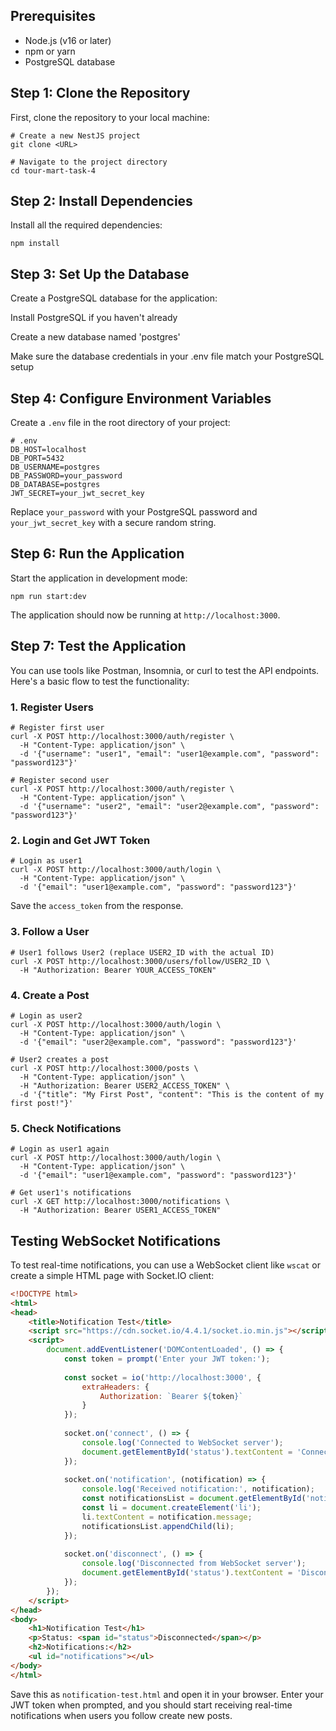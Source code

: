 ## Prerequisites
- Node.js (v16 or later)
- npm or yarn
- PostgreSQL database


## Step 1: Clone the Repository

First, clone the repository to your local machine:

```shellscript
# Create a new NestJS project
git clone <URL>

# Navigate to the project directory
cd tour-mart-task-4
```

## Step 2: Install Dependencies

Install all the required dependencies:

```shellscript
npm install
```

## Step 3: Set Up the Database

Create a PostgreSQL database for the application:

Install PostgreSQL if you haven't already

Create a new database named 'postgres'

Make sure the database credentials in your .env file match your PostgreSQL setup

## Step 4: Configure Environment Variables

Create a `.env` file in the root directory of your project:

```shellscript
# .env
DB_HOST=localhost
DB_PORT=5432
DB_USERNAME=postgres
DB_PASSWORD=your_password
DB_DATABASE=postgres
JWT_SECRET=your_jwt_secret_key
```

Replace `your_password` with your PostgreSQL password and `your_jwt_secret_key` with a secure random string.


## Step 6: Run the Application

Start the application in development mode:

```shellscript
npm run start:dev
```

The application should now be running at `http://localhost:3000`.

## Step 7: Test the Application

You can use tools like Postman, Insomnia, or curl to test the API endpoints. Here's a basic flow to test the functionality:

### 1. Register Users

```shellscript
# Register first user
curl -X POST http://localhost:3000/auth/register \
  -H "Content-Type: application/json" \
  -d '{"username": "user1", "email": "user1@example.com", "password": "password123"}'

# Register second user
curl -X POST http://localhost:3000/auth/register \
  -H "Content-Type: application/json" \
  -d '{"username": "user2", "email": "user2@example.com", "password": "password123"}'
```

### 2. Login and Get JWT Token

```shellscript
# Login as user1
curl -X POST http://localhost:3000/auth/login \
  -H "Content-Type: application/json" \
  -d '{"email": "user1@example.com", "password": "password123"}'
```

Save the `access_token` from the response.

### 3. Follow a User

```shellscript
# User1 follows User2 (replace USER2_ID with the actual ID)
curl -X POST http://localhost:3000/users/follow/USER2_ID \
  -H "Authorization: Bearer YOUR_ACCESS_TOKEN"
```

### 4. Create a Post

```shellscript
# Login as user2
curl -X POST http://localhost:3000/auth/login \
  -H "Content-Type: application/json" \
  -d '{"email": "user2@example.com", "password": "password123"}'

# User2 creates a post
curl -X POST http://localhost:3000/posts \
  -H "Content-Type: application/json" \
  -H "Authorization: Bearer USER2_ACCESS_TOKEN" \
  -d '{"title": "My First Post", "content": "This is the content of my first post!"}'
```

### 5. Check Notifications

```shellscript
# Login as user1 again
curl -X POST http://localhost:3000/auth/login \
  -H "Content-Type: application/json" \
  -d '{"email": "user1@example.com", "password": "password123"}'

# Get user1's notifications
curl -X GET http://localhost:3000/notifications \
  -H "Authorization: Bearer USER1_ACCESS_TOKEN"
```

## Testing WebSocket Notifications

To test real-time notifications, you can use a WebSocket client like `wscat` or create a simple HTML page with Socket.IO client:

```html
<!DOCTYPE html>
<html>
<head>
    <title>Notification Test</title>
    <script src="https://cdn.socket.io/4.4.1/socket.io.min.js"></script>
    <script>
        document.addEventListener('DOMContentLoaded', () => {
            const token = prompt('Enter your JWT token:');
            
            const socket = io('http://localhost:3000', {
                extraHeaders: {
                    Authorization: `Bearer ${token}`
                }
            });
            
            socket.on('connect', () => {
                console.log('Connected to WebSocket server');
                document.getElementById('status').textContent = 'Connected';
            });
            
            socket.on('notification', (notification) => {
                console.log('Received notification:', notification);
                const notificationsList = document.getElementById('notifications');
                const li = document.createElement('li');
                li.textContent = notification.message;
                notificationsList.appendChild(li);
            });
            
            socket.on('disconnect', () => {
                console.log('Disconnected from WebSocket server');
                document.getElementById('status').textContent = 'Disconnected';
            });
        });
    </script>
</head>
<body>
    <h1>Notification Test</h1>
    <p>Status: <span id="status">Disconnected</span></p>
    <h2>Notifications:</h2>
    <ul id="notifications"></ul>
</body>
</html>
```

Save this as `notification-test.html` and open it in your browser. Enter your JWT token when prompted, and you should start receiving real-time notifications when users you follow create new posts.